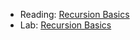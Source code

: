 * Reading: [Recursion Basics](../readings/recursion-basics-reading.html)
* Lab: [Recursion Basics](../labs/recursion-basics-lab.html)
